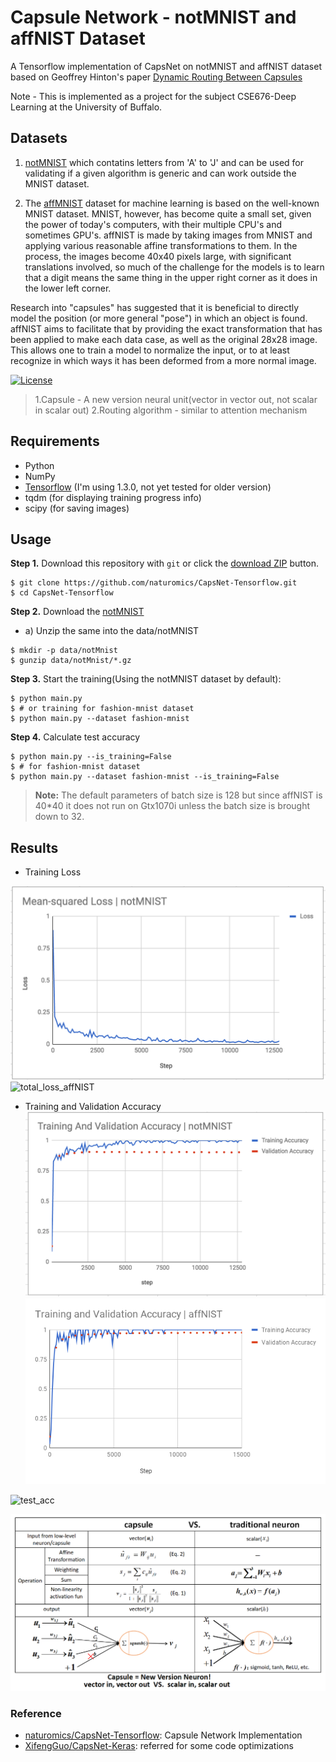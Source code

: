 # Capsule Network - notMNIST and affNIST Dataset
A Tensorflow implementation of CapsNet on notMNIST and affNIST dataset based on Geoffrey Hinton's paper [Dynamic Routing Between Capsules](https://arxiv.org/abs/1710.09829)

Note - This is implemented as a project for the subject CSE676-Deep Learning at the University of Buffalo.
## Datasets ##
1) [notMNIST](http://yaroslavvb.blogspot.com/2011/09/notmnist-dataset.html) which contatins letters from 'A' to 'J' and can be used for validating if a given algorithm is generic and can work outside the MNIST dataset.

2) The [affMNIST](http://www.cs.toronto.edu/~tijmen/affNIST/) dataset for machine learning is based on the well-known MNIST dataset. MNIST, however, has become quite a small set, given the power of today's computers, with their multiple CPU's and sometimes GPU's. affNIST is made by taking images from MNIST and applying various reasonable affine transformations to them. In the process, the images become 40x40 pixels large, with significant translations involved, so much of the challenge for the models is to learn that a digit means the same thing in the upper right corner as it does in the lower left corner. 

Research into "capsules" has suggested that it is beneficial to directly model the position (or more general "pose") in which an object is found. affNIST aims to facilitate that by providing the exact transformation that has been applied to make each data case, as well as the original 28x28 image. This allows one to train a model to normalize the input, or to at least recognize in which ways it has been deformed from a more normal image. 

[![License](https://img.shields.io/badge/license-Apache%202.0-blue.svg?style=plastic)](https://opensource.org/licenses/Apache-2.0)


> 1.Capsule - A new version neural unit(vector in vector out, not scalar in scalar out)
> 2.Routing algorithm - similar to attention mechanism

## Requirements
- Python
- NumPy
- [Tensorflow](https://github.com/tensorflow/tensorflow) (I'm using 1.3.0, not yet tested for older version)
- tqdm (for displaying training progress info)
- scipy (for saving images)

## Usage
**Step 1.** Download this repository with ``git`` or click the [download ZIP](https://github.com/naturomics/CapsNet-Tensorflow/archive/master.zip) button.

```
$ git clone https://github.com/naturomics/CapsNet-Tensorflow.git
$ cd CapsNet-Tensorflow
```

**Step 2.** Download the [notMNIST](https://github.com/davidflanagan/notMNIST-to-MNIST.git)

- a) Unzip the same into the data/notMNIST

```
$ mkdir -p data/notMnist
$ gunzip data/notMnist/*.gz
```

**Step 3.** Start the training(Using the notMNIST dataset by default):

```
$ python main.py
$ # or training for fashion-mnist dataset
$ python main.py --dataset fashion-mnist
```

**Step 4.** Calculate test accuracy

```
$ python main.py --is_training=False
$ # for fashion-mnist dataset
$ python main.py --dataset fashion-mnist --is_training=False
```

> **Note:** The default parameters of batch size is 128 but since affNIST is 40*40 it does not run on Gtx1070i unless the batch size is brought down to 32.

## Results

- Training Loss

![total_loss_notMNIST](result_plots/loss_notMNIST.png)
![total_loss_affNIST](results/loss_affNIST.png)


- Training and Validation Accuracy
![accuracy_notMNIST](result_plots/training_val_notMNIST.png)
![accuracy_affNIST](result_plots/training_val_affNIST.png)

![test_acc](result_plots/routing_trials.png)


![capsVSneuron](imgs/capsuleVSneuron.png)

### Reference
- [naturomics/CapsNet-Tensorflow](https://github.com/naturomics/CapsNet-Tensorflow): Capsule Network Implementation
- [XifengGuo/CapsNet-Keras](https://github.com/XifengGuo/CapsNet-Keras): referred for some code optimizations
